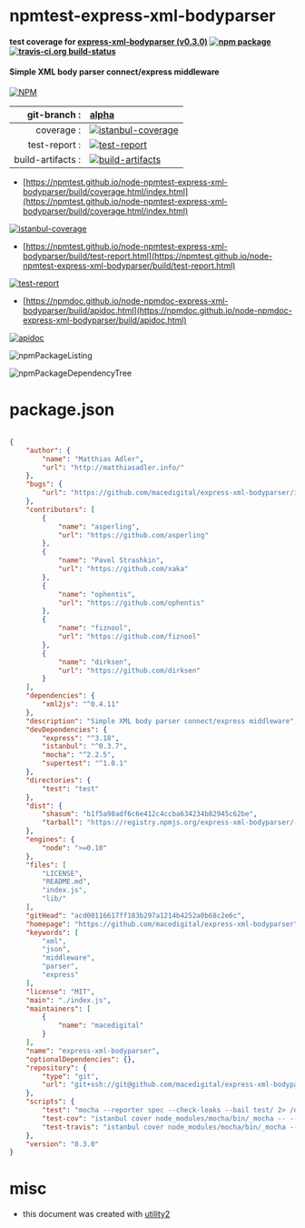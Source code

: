 # npmtest-express-xml-bodyparser

#### test coverage for  [express-xml-bodyparser (v0.3.0)](https://github.com/macedigital/express-xml-bodyparser)  [![npm package](https://img.shields.io/npm/v/npmtest-express-xml-bodyparser.svg?style=flat-square)](https://www.npmjs.org/package/npmtest-express-xml-bodyparser) [![travis-ci.org build-status](https://api.travis-ci.org/npmtest/node-npmtest-express-xml-bodyparser.svg)](https://travis-ci.org/npmtest/node-npmtest-express-xml-bodyparser)

#### Simple XML body parser connect/express middleware

[![NPM](https://nodei.co/npm/express-xml-bodyparser.png?downloads=true&downloadRank=true&stars=true)](https://www.npmjs.com/package/express-xml-bodyparser)

| git-branch : | [alpha](https://github.com/npmtest/node-npmtest-express-xml-bodyparser/tree/alpha)|
|--:|:--|
| coverage : | [![istanbul-coverage](https://npmtest.github.io/node-npmtest-express-xml-bodyparser/build/coverage.badge.svg)](https://npmtest.github.io/node-npmtest-express-xml-bodyparser/build/coverage.html/index.html)|
| test-report : | [![test-report](https://npmtest.github.io/node-npmtest-express-xml-bodyparser/build/test-report.badge.svg)](https://npmtest.github.io/node-npmtest-express-xml-bodyparser/build/test-report.html)|
| build-artifacts : | [![build-artifacts](https://npmtest.github.io/node-npmtest-express-xml-bodyparser/glyphicons_144_folder_open.png)](https://github.com/npmtest/node-npmtest-express-xml-bodyparser/tree/gh-pages/build)|

- [https://npmtest.github.io/node-npmtest-express-xml-bodyparser/build/coverage.html/index.html](https://npmtest.github.io/node-npmtest-express-xml-bodyparser/build/coverage.html/index.html)

[![istanbul-coverage](https://npmtest.github.io/node-npmtest-express-xml-bodyparser/build/screenCapture.buildCi.browser.%252Ftmp%252Fbuild%252Fcoverage.lib.html.png)](https://npmtest.github.io/node-npmtest-express-xml-bodyparser/build/coverage.html/index.html)

- [https://npmtest.github.io/node-npmtest-express-xml-bodyparser/build/test-report.html](https://npmtest.github.io/node-npmtest-express-xml-bodyparser/build/test-report.html)

[![test-report](https://npmtest.github.io/node-npmtest-express-xml-bodyparser/build/screenCapture.buildCi.browser.%252Ftmp%252Fbuild%252Ftest-report.html.png)](https://npmtest.github.io/node-npmtest-express-xml-bodyparser/build/test-report.html)

- [https://npmdoc.github.io/node-npmdoc-express-xml-bodyparser/build/apidoc.html](https://npmdoc.github.io/node-npmdoc-express-xml-bodyparser/build/apidoc.html)

[![apidoc](https://npmdoc.github.io/node-npmdoc-express-xml-bodyparser/build/screenCapture.buildCi.browser.%252Ftmp%252Fbuild%252Fapidoc.html.png)](https://npmdoc.github.io/node-npmdoc-express-xml-bodyparser/build/apidoc.html)

![npmPackageListing](https://npmtest.github.io/node-npmtest-express-xml-bodyparser/build/screenCapture.npmPackageListing.svg)

![npmPackageDependencyTree](https://npmtest.github.io/node-npmtest-express-xml-bodyparser/build/screenCapture.npmPackageDependencyTree.svg)



# package.json

```json

{
    "author": {
        "name": "Matthias Adler",
        "url": "http://matthiasadler.info/"
    },
    "bugs": {
        "url": "https://github.com/macedigital/express-xml-bodyparser/issues"
    },
    "contributors": [
        {
            "name": "asperling",
            "url": "https://github.com/asperling"
        },
        {
            "name": "Pavel Strashkin",
            "url": "https://github.com/xaka"
        },
        {
            "name": "ophentis",
            "url": "https://github.com/ophentis"
        },
        {
            "name": "fiznool",
            "url": "https://github.com/fiznool"
        },
        {
            "name": "dirksen",
            "url": "https://github.com/dirksen"
        }
    ],
    "dependencies": {
        "xml2js": "^0.4.11"
    },
    "description": "Simple XML body parser connect/express middleware",
    "devDependencies": {
        "express": "^3.18",
        "istanbul": "^0.3.7",
        "mocha": "^2.2.5",
        "supertest": "^1.0.1"
    },
    "directories": {
        "test": "test"
    },
    "dist": {
        "shasum": "b1f5a98adf6c6e412c4ccba634234b82945c62be",
        "tarball": "https://registry.npmjs.org/express-xml-bodyparser/-/express-xml-bodyparser-0.3.0.tgz"
    },
    "engines": {
        "node": ">=0.10"
    },
    "files": [
        "LICENSE",
        "README.md",
        "index.js",
        "lib/"
    ],
    "gitHead": "acd00116617ff183b297a1214b4252a0b68c2e6c",
    "homepage": "https://github.com/macedigital/express-xml-bodyparser",
    "keywords": [
        "xml",
        "json",
        "middleware",
        "parser",
        "express"
    ],
    "license": "MIT",
    "main": "./index.js",
    "maintainers": [
        {
            "name": "macedigital"
        }
    ],
    "name": "express-xml-bodyparser",
    "optionalDependencies": {},
    "repository": {
        "type": "git",
        "url": "git+ssh://git@github.com/macedigital/express-xml-bodyparser.git"
    },
    "scripts": {
        "test": "mocha --reporter spec --check-leaks --bail test/ 2> /dev/null",
        "test-cov": "istanbul cover node_modules/mocha/bin/_mocha -- --reporter dot --check-leaks test/ 2> /dev/null",
        "test-travis": "istanbul cover node_modules/mocha/bin/_mocha --report lcovonly -- --reporter spec --check-leaks test/ 2> /dev/null"
    },
    "version": "0.3.0"
}
```



# misc
- this document was created with [utility2](https://github.com/kaizhu256/node-utility2)

